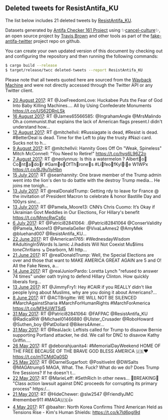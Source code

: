 ## Deleted tweets for ResistAntifa_KU

The list below includes 21 deleted tweets by
[ResistAntifa_KU](https://twitter.com/ResistAntifa_KU).



Datasets generated by [Antifa Checker 161 Project](https://twitter.com/antifacheck161) using ✨[cancel-culture](https://github.com/travisbrown/cancel-culture)✨, an open source project by 
[Travis Brown](https://twitter.com/travisbrown) and other tools as part of the 
[fake-antifa-twitter](https://github.com/antifacheck161/fake-antifa-twitter) project repo on github.

You can create your own updated version of this document by checking out and configuring the
repository and then running the following commands:

```bash
$ cargo build --release
$ target/release/twcc deleted-tweets --report ResistAntifa_KU
```

Please note that all tweets quoted here are sourced from the
[Wayback Machine](https://web.archive.org) and were not directly accessed through the Twitter API or
any Twitter client.

* [20 August 2017](https://web.archive.org/web/20170820081127/https://twitter.com/ResistAntifa_KU/status/899182076385259520): RT @JoeFreedomLove: Huckabee Puts the Fear of God Into Baby Killing Machines.... All by Using Confederate Monuments https://t.co/US62DRnLSk <!--899182076385259520-->
* [16 August 2017](https://web.archive.org/web/20170816040506/https://twitter.com/ResistAntifa_KU/status/897670528932216833): RT @James65566585: @IngrahamAngle @MrsMalindo Oh.a communist.that explains the lack of American flags present.I didn't understand how…  <!--897670528932216833-->
* [12 August 2017](https://web.archive.org/web/20170812223523/https://twitter.com/ResistAntifa_KU/status/896500389402615810): RT @mitchellvii: #Russiagate is dead, #Resist is dead. #BetterDeal is dead. Time for the Left to play the trusty #Nazi card. Sucks not to h… <!--896500389402615810-->
* [ 9 August 2017](https://web.archive.org/web/20170809173833/https://twitter.com/ResistAntifa_KU/status/895338525259743232): RT @mitchellvii: Hannity Goes Off On "Weak, Spineless" Mitch McConnell: "You Need to Retire!" https://t.co/hys6L96Z2o <!--895338525259743232-->
* [ 7 August 2017](https://web.archive.org/web/20170807130255/https://twitter.com/ResistAntifa_KU/status/894544384103899138): RT @neolynnus: Is this a watermelon ? Albertٌoً Coًntٌaًdoًr #GamّeِOfThٍroneِs #LiّfeoٌfKylٌiّe W1WPx https://t.co/BJ9u1iyHbn <!--894544384103899138-->
* [15 July 2017](https://web.archive.org/web/20170715181044/https://twitter.com/ResistAntifa_KU/status/886286927804203008): RT @seanhannity: One brave member of the Trump admin went into the lion's den to do battle with the destroy Trump media… He joins me tonigh… <!--886286927804203008-->
* [13 July 2017](https://web.archive.org/web/20170713032949/https://twitter.com/ResistAntifa_KU/status/885340462147653632): RT @realDonaldTrump: Getting rdy to leave for France @ the invitation of President Macron to celebrate &amp; honor Bastille Day and 100yrs sinc… <!--885340462147653632-->
* [13 July 2017](https://web.archive.org/web/20170713024911/https://twitter.com/ResistAntifa_KU/status/885330236417736704): RT @Pamela_Moore13: CNN’s Chris Cuomo: It’s Okay if Ukrainian Govt Meddles in Our Elections, For Hillary's benefit https://t.co/MnncRwCs6c <!--885330236417736704-->
* [ 6 July 2017](https://web.archive.org/web/20170706200917/https://twitter.com/ResistAntifa_KU/status/883055271093972992): RT @Patrici82841064: .@Patrici82841064 @ConserValidity @Pamela_Moore13 @PamelaGeller @VivaLaAmes2 @AmyMek @bluehand007 @ResistAntifa_KU…  <!--883055271093972992-->
* [22 June 2017](https://web.archive.org/web/20170622025657/https://twitter.com/ResistAntifa_KU/status/877722045781553152): RT @American1765: #WednesdayWisdom   #AdultingIn5Words Is.lamic J.ihadists Will Not Coexist   Mu$lims $tone Chri$tians ↘️ Dearborn, MI http… <!--877722045781553152-->
* [21 June 2017](https://web.archive.org/web/20170621041523/https://twitter.com/ResistAntifa_KU/status/877379396310515712): RT @realDonaldTrump: Well, the Special Elections are over and those that want to MAKE AMERICA GREAT AGAIN are 5 and O! All the Fake News, a… <!--877379396310515712-->
* [14 June 2017](https://web.archive.org/web/20170614231616/https://twitter.com/ResistAntifa_KU/status/875129793943146496): RT @realJuniorPardo: Loretta Lynch "refused to answer 74 times" under oath trying to defend Hillary Clinton.   How quickly liberals forg…  <!--875129793943146496-->
* [13 June 2017](https://web.archive.org/web/20170613034518/https://twitter.com/ResistAntifa_KU/status/874472722679689216): RT @JimmyFry1: Hey #CAIR if you REALLY didn't like people lying about Muslims, why are you doing it about Americans?…  <!--874472722679689216-->
* [ 8 June 2017](https://web.archive.org/web/20170608001436/https://twitter.com/ResistAntifa_KU/status/872607758964621312): RT @ACTBrigitte: WE WILL NOT BE SILENCED #MarchAgainstSharia #MarchForHumanRights #MarchForAmerica https://t.co/M1HUiWTSd5 <!--872607758964621312-->
* [31 May 2017](https://web.archive.org/web/20170531071523/https://twitter.com/ResistAntifa_KU/status/869814549624631296): RT @Patrici82841064: @FAFPAC @ResistAntifa_KU @RadicalRW @Michael01466880 @Ulster_Crusader @RoboHoward @Suthen_boy @PatDollard @Bikers4Amer… <!--869814549624631296-->
* [31 May 2017](https://web.archive.org/web/20170531041905/https://twitter.com/ResistAntifa_KU/status/869770182268530688): RT @RealJack: Leftists called for Trump to disavow Bernie supporting Portland attacker, he did.  We call for DNC to disavow Kathy Griffin.… <!--869770182268530688-->
* [26 May 2017](https://web.archive.org/web/20170526220623/https://twitter.com/ResistAntifa_KU/status/868226837792600065): RT @deborahjuanita4: #MemorialDayWeekend  HOME OF THE FREE BECAUSE OF THE BRAVE GOD BLESS AMERICA 🇺🇸❤️ https://t.co/mTCMdOa0SD <!--868226837792600065-->
* [25 May 2017](https://web.archive.org/web/20170525045721/https://twitter.com/ResistAntifa_KU/status/867605485217861632): RT @DarnelSugarfoot: @PositiveInt @DWSalts @MAGAtrump5 MAGA, What. The. Fuck?   What do we do? Does Trump fire Sessions? If he doesn't t…  <!--867605485217861632-->
* [22 May 2017](https://web.archive.org/web/20170522054122/https://twitter.com/ResistAntifa_KU/status/866529398773645312): RT @MarieLeff: #SethRich In other news... 🚨BREAKING🚨 "Class action lawsuit against DNC proceeds for corrupting its primary process" https:/… <!--866529398773645312-->
* [21 May 2017](https://web.archive.org/web/20170521021856/https://twitter.com/ResistAntifa_KU/status/866116066879184896): RT @HideChewer: @slw2547 @FriendlyJMC #remember911 #MAGA🇺🇸👍 <!--866116066879184896-->
* [ 4 May 2017](https://web.archive.org/web/20170504182838/https://twitter.com/ResistAntifa_KU/status/860199506175852545): RT @baalter: North Korea Confirms Third American Held as Tensions Rise - Kim's Human Shields: https://t.co/k7ld6pgl9d <!--860199506175852545-->
